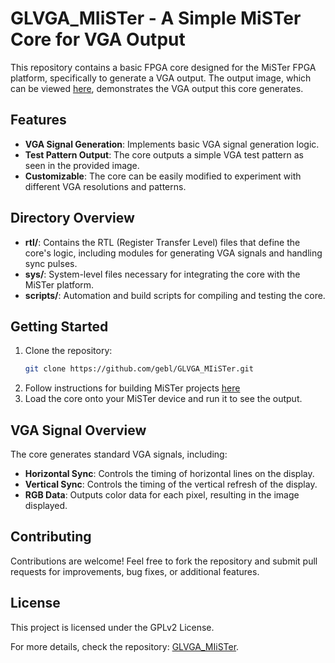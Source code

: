 # GLVGA_MIiSTer - A Simple MiSTer Core for VGA Output

This repository contains a basic FPGA core designed for the MiSTer FPGA platform, specifically to generate a VGA output. The output image, which can be viewed [here](https://github.com/gebl/GLVGA_MIiSTer/blob/master/Output.png?raw=true), demonstrates the VGA output this core generates.

## Features
- **VGA Signal Generation**: Implements basic VGA signal generation logic.
- **Test Pattern Output**: The core outputs a simple VGA test pattern as seen in the provided image.
- **Customizable**: The core can be easily modified to experiment with different VGA resolutions and patterns.

## Directory Overview
- **rtl/**: Contains the RTL (Register Transfer Level) files that define the core's logic, including modules for generating VGA signals and handling sync pulses.
- **sys/**: System-level files necessary for integrating the core with the MiSTer platform.
- **scripts/**: Automation and build scripts for compiling and testing the core.

## Getting Started
1. Clone the repository:
   ```bash
   git clone https://github.com/gebl/GLVGA_MIiSTer.git
   ```
2. Follow instructions for building MiSTer projects [here](https://mister-devel.github.io/MkDocs_MiSTer/developer/mistercompile/)
3. Load the core onto your MiSTer device and run it to see the output.

## VGA Signal Overview
The core generates standard VGA signals, including:
- **Horizontal Sync**: Controls the timing of horizontal lines on the display.
- **Vertical Sync**: Controls the timing of the vertical refresh of the display.
- **RGB Data**: Outputs color data for each pixel, resulting in the image displayed.

## Contributing
Contributions are welcome! Feel free to fork the repository and submit pull requests for improvements, bug fixes, or additional features.

## License
This project is licensed under the GPLv2 License.

For more details, check the repository: [GLVGA_MIiSTer](https://github.com/gebl/GLVGA_MIiSTer).